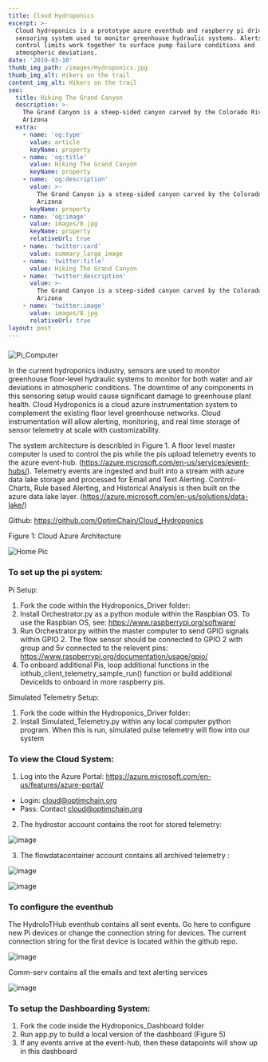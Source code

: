 ```yaml
---
title: Cloud Hydroponics
excerpt: >-
  Cloud hydroponics is a prototype azure eventhub and raspberry pi driven
  sensoring system used to monitor greenhouse hydraulic systems. Alerts and
  control limits work together to surface pump failure conditions and
  atmospheric deviations.
date: '2019-03-10'
thumb_img_path: /images/Hydroponics.jpg
thumb_img_alt: Hikers on the trail
content_img_alt: Hikers on the trail
seo:
  title: Hiking The Grand Canyon
  description: >-
    The Grand Canyon is a steep-sided canyon carved by the Colorado River in
    Arizona
  extra:
    - name: 'og:type'
      value: article
      keyName: property
    - name: 'og:title'
      value: Hiking The Grand Canyon
      keyName: property
    - name: 'og:description'
      value: >-
        The Grand Canyon is a steep-sided canyon carved by the Colorado River in
        Arizona
      keyName: property
    - name: 'og:image'
      value: images/8.jpg
      keyName: property
      relativeUrl: true
    - name: 'twitter:card'
      value: summary_large_image
    - name: 'twitter:title'
      value: Hiking The Grand Canyon
    - name: 'twitter:description'
      value: >-
        The Grand Canyon is a steep-sided canyon carved by the Colorado River in
        Arizona
    - name: 'twitter:image'
      value: images/8.jpg
      relativeUrl: true
layout: post
---
```

###

![Pi_Computer](https://user-images.githubusercontent.com/84352976/120264534-dc0edb00-c252-11eb-96ed-9834a28466bf.jpg)

In the current hydroponics industry, sensors are used to monitor greenhouse floor-level hydraulic systems to monitor for both water and air deviations in atmospheric conditions. The downtime of any components in this sensoring setup would cause significant damage to greenhouse plant health. Cloud Hydroponics is a cloud azure instrumentation system to complement the existing floor level greenhouse networks. Cloud instrumentation will allow alerting, monitoring, and real time storage of sensor telemetry at scale with customizability.

The system architecture is describled in Figure 1. A floor level master computer is used to control the pis while the pis upload telemetry events to the azure event-hub. (https://azure.microsoft.com/en-us/services/event-hubs/). Telemetry events are ingested and built into a stream with azure data lake storage and processed for Email and Text Alerting. Control-Charts, Rule based Alerting, and Historical Analysis is then built on the azure data lake layer. (https://azure.microsoft.com/en-us/solutions/data-lake/)

Github: https://github.com/OptimChain/Cloud_Hydroponics

Figure 1: Cloud Azure Architecture

![Home Pic](https://user-images.githubusercontent.com/84352976/120264166-12982600-c252-11eb-9d1c-c00834064945.png)

### To set up the pi system:

Pi Setup:

1.  Fork the code within the Hydroponics_Driver folder:
2.  Install Orchestrator.py as a python module within the Raspbian OS. To use the Raspbian OS, see: https://www.raspberrypi.org/software/
3.  Run Orchestrator.py within the master computer to send GPIO signals within GPIO 2. The flow sensor should be connected to GPIO 2 with group and 5v connected to the relevent pins: https://www.raspberrypi.org/documentation/usage/gpio/
4.  To onboard additional Pis, loop additional functions in the iothub_client_telemetry_sample_run() function or build additional DeviceIds to onboard in more raspberry pis.

Simulated Telemetry Setup:

1.  Fork the code within the Hydroponics_Driver folder:
2.  Install Simulated_Telemetry.py within any local computer python program. When this is run, simulated pulse telemetry will flow into our system

### To view the Cloud System:

1.  Log into the Azure Portal: https://azure.microsoft.com/en-us/features/azure-portal/

*   Login: cloud@optimchain.org
*   Pass: Contact cloud@optimchain.org

2.  The hydrostor account contains the root for stored telemetry:

![image](https://user-images.githubusercontent.com/84352976/119286880-30cea800-bbfa-11eb-99b6-5a16a6eaa7b5.png)

3.  The flowdatacontainer account contains all archived telemetry :

![image](https://user-images.githubusercontent.com/84352976/119287003-712e2600-bbfa-11eb-80d0-5f72538eb08f.png)

![image](https://user-images.githubusercontent.com/84352976/119287091-9de23d80-bbfa-11eb-93f1-5ba6eaa8084e.png)

### To configure the eventhub

The HydroIoTHub eventhub  contains all sent events. Go here to configure new Pi devices or change the connection string for devices. The current connection string for the first device is located within the github repo.

![image](https://user-images.githubusercontent.com/84352976/119287167-c702ce00-bbfa-11eb-8de0-47991c9f576a.png)

Comm-serv contains all the emails and text alerting services

![image](https://user-images.githubusercontent.com/84352976/119289087-c5d3a000-bbfe-11eb-93c4-2459a40b9d6c.png)

### To setup the Dashboarding System:

1.  Fork the code inside the Hydroponics_Dashboard folder
2.  Run app.py to build a local version of the dashboard (Figure 5)
3.  If any events arrive at the event-hub, then these datapoints will show up in this dashboard
